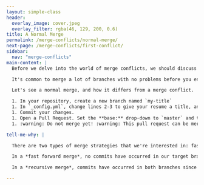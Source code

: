 ```yaml
---
layout: simple-class
header:
  overlay_image: cover.jpeg
  overlay_filter: rgba(46, 129, 200, 0.6)
title: A Normal Merge
permalink: /merge-conflicts/normal-merge/
next-page: /merge-conflicts/first-conflict/
sidebar:
  nav: "merge-conflicts"
main-content: |
  Before we delve into the world of merge conflicts, we should discuss what a merge is normally doing. When you take some commits from, say, `new-feature` branch and merge them into `master` you are simply applying the commits that you made on the `new-feature` branch on the `master` branch.

  It's common to merge a lot of branches with no problems before you encounter your first merge conflict. That is because Git is really smart when it comes merging. But, sometimes you and another collaborator both have an idea for a change to the same code and Git needs you to examine the conflicting changes before it can successfully implement the changes.

  Let's see a normal merge, and how it differs from a merge conflict.

  1. In your repository, create a new branch named `my-title`
  1. In `_config.yml`, change lines 2-3 to give your resume a title, and a description.
  1. Commit your changes.
  1. Open a Pull Request. Set the **base:** drop-down to `master` and the **compare:** drop-down of `my-title`
  1. :warning: Do not merge yet! :warning: This pull request can be merged and contains no conflicts. This is because no conflicting commits appear on `master`, the target of our merge. We will introduce a conflict and merge in the following page.

tell-me-why: |

  There are two types of merge strategies that we're interested in: fast forward and recursive

  In a *fast forward merge*, no commits have occurred in our target branch since we branched. Therefore, the easiest way to combine the changes from both branches is to fast-forward the HEAD pointer your most recent commit on the topic branch. Because the history of both branches is one and the same, there no competition and, therefore, no possibility for merge conflicts in a fast forward merge.

  In a *recursive merge*, commits have occurred in both branches since we branched. Not all recursive merges result in conflicts, but when the new history (since merging) of both branches attempt to edit the same line of the same file, a merge conflict will appear.

---
```

